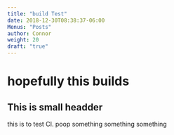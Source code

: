 ```yaml
---
title: "build Test"
date: 2018-12-30T08:38:37-06:00
Menus: "Posts"
author: Connor
weight: 20
draft: "true"
---
```


hopefully this builds
====================

## This is small headder

this is to test CI. poop
something something something

[comment]: <> (This is a comment, it will not be included)
[comment]: <> (in  the output file unless you use it in)
[comment]: <> (a reference style link.)